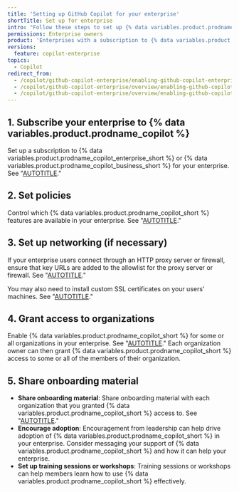 ```yaml
---
title: 'Setting up GitHub Copilot for your enterprise'
shortTitle: Set up for enterprise
intro: "Follow these steps to set up {% data variables.product.prodname_copilot %} in your enterprise."
permissions: Enterprise owners
product: 'Enterprises with a subscription to {% data variables.product.prodname_copilot_enterprise_short %} or {% data variables.product.prodname_copilot_business_short %}'
versions:
  feature: copilot-enterprise
topics:
  - Copilot
redirect_from:
  - /copilot/github-copilot-enterprise/enabling-github-copilot-enterprise-features
  - /copilot/github-copilot-enterprise/overview/enabling-github-copilot-enterprise
  - /copilot/github-copilot-enterprise/overview/enabling-github-copilot-enterprise-features
---
```


## 1. Subscribe your enterprise to {% data variables.product.prodname_copilot %}

Set up a subscription to {% data variables.product.prodname_copilot_enterprise_short %} or {% data variables.product.prodname_copilot_business_short %} for your enterprise. See "[AUTOTITLE](/copilot/managing-copilot/managing-copilot-for-your-enterprise/subscribing-to-copilot-for-your-enterprise)."

## 2. Set policies

Control which {% data variables.product.prodname_copilot_short %} features are available in your enterprise. See "[AUTOTITLE](/copilot/managing-copilot/managing-copilot-for-your-enterprise/managing-policies-and-features-for-copilot-in-your-enterprise)."

## 3. Set up networking (if necessary)

If your enterprise users connect through an HTTP proxy server or firewall, ensure that key URLs are added to the allowlist for the proxy server or firewall. See "[AUTOTITLE](/copilot/managing-copilot/managing-github-copilot-in-your-organization/configuring-your-proxy-server-or-firewall-for-copilot)."

You may also need to install custom SSL certificates on your users' machines. See "[AUTOTITLE](/copilot/managing-copilot/configure-personal-settings/configuring-network-settings-for-github-copilot#installing-custom-certificates)."

## 4. Grant access to organizations

Enable {% data variables.product.prodname_copilot_short %} for some or all organizations in your enterprise. See "[AUTOTITLE](/copilot/managing-copilot/managing-copilot-for-your-enterprise/enabling-copilot-for-organizations-in-your-enterprise)." Each organization owner can then grant {% data variables.product.prodname_copilot_short %} access to some or all of the members of their organization.

## 5. Share onboarding material

* **Share onboarding material**: Share onboarding material with each organization that you granted {% data variables.product.prodname_copilot_short %} access to. See "[AUTOTITLE](/copilot/setting-up-github-copilot/setting-up-github-copilot-for-your-organization)."
* **Encourage adoption**: Encouragement from leadership can help drive adoption of {% data variables.product.prodname_copilot_short %} in your enterprise. Consider messaging your support of {% data variables.product.prodname_copilot_short %} and how it can help your enterprise.
* **Set up training sessions or workshops**: Training sessions or workshops can help members learn how to use {% data variables.product.prodname_copilot_short %} effectively.
